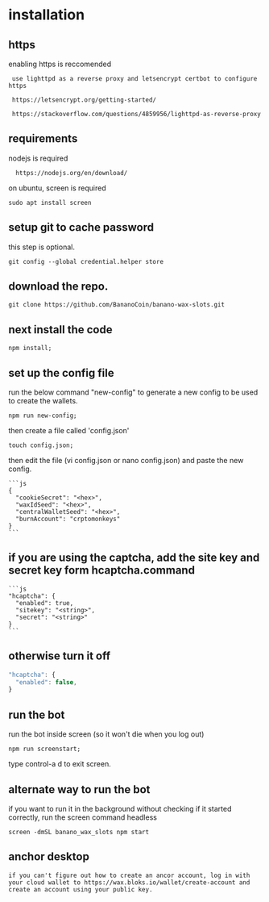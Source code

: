 # installation

## https

enabling https is reccomended

     use lighttpd as a reverse proxy and letsencrypt certbot to configure https

     https://letsencrypt.org/getting-started/

     https://stackoverflow.com/questions/4859956/lighttpd-as-reverse-proxy

## requirements

nodejs is required

      https://nodejs.org/en/download/

on ubuntu, screen is required

    sudo apt install screen

## setup git to cache password

this step is optional.

    git config --global credential.helper store

## download the repo.

    git clone https://github.com/BananoCoin/banano-wax-slots.git

## next install the code

    npm install;

## set up the config file

run the below command "new-config" to generate a new config to be used to create the wallets.

    npm run new-config;

then create a file called 'config.json'

    touch config.json;

then edit the file (vi config.json or nano config.json) and paste the new config.

    ```js
    {
      "cookieSecret": "<hex>",
      "waxIdSeed": "<hex>",
      "centralWalletSeed": "<hex>",
      "burnAccount": "crptomonkeys"
    }
    ```

## if you are using the captcha, add the site key and secret key form hcaptcha.command

    ```js
    "hcaptcha": {
      "enabled": true,
      "sitekey": "<string>",
      "secret": "<string>"
    }
    ```

## otherwise turn it off

```js
"hcaptcha": {
  "enabled": false,
}
```

## run the bot

run the bot inside screen (so it won't die when you log out)

    npm run screenstart;

type control-a d to exit screen.

## alternate way to run the bot

if you want to run it in the background without checking if it started correctly, run the screen command headless

    screen -dmSL banano_wax_slots npm start

## anchor desktop

    if you can't figure out how to create an ancor account, log in with your cloud wallet to https://wax.bloks.io/wallet/create-account and create an account using your public key.
